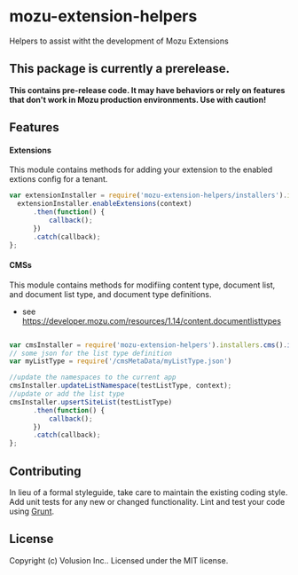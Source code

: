 # mozu-extension-helpers

Helpers to assist witht the development of Mozu Extensions

## This package is currently a prerelease.
**This contains pre-release code. It may have behaviors or rely on features that don't work in Mozu production environments. Use with caution!**



## Features
#### Extensions
This module contains methods for adding your extension to the enabled extions config for a tenant.
  ```js
var extensionInstaller = require('mozu-extension-helpers/installers').installers.extensions().installer();
    extensionInstaller.enableExtensions(context)
        .then(function() {
            callback();
        })
        .catch(callback);
};
```

#### CMSs
This module contains methods for modifiing content type, document list, and document list type, and document type definitions.
  - see https://developer.mozu.com/resources/1.14/content.documentlisttypes
  ```js

var cmsInstaller = require('mozu-extension-helpers').installers.cms().installer();
// some json for the list type definition
var myListType = require('/cmsMetaData/myListType.json')

//update the namespaces to the current app 
cmsInstaller.updateListNamespace(testListType, context);
//update or add the list type
cmsInstaller.upsertSiteList(testListType)
        .then(function() {
            callback();
        })
        .catch(callback);
};
```

## Contributing
In lieu of a formal styleguide, take care to maintain the existing coding style. Add unit tests for any new or changed functionality. Lint and test your code using [Grunt](http://gruntjs.com/).

## License
Copyright (c) Volusion Inc.. Licensed under the MIT license.
